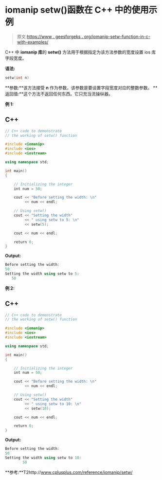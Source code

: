 # iomanip setw()函数在 C++ 中的使用示例

> 原文:[https://www . geesforgeks . org/iomanip-setw-function-in-c-with-examples/](https://www.geeksforgeeks.org/iomanip-setw-function-in-c-with-examples/)

C++ 中 **iomanip 库**的 **setw()** 方法用于根据指定为该方法参数的宽度设置 ios 库字段宽度。

**语法:**

```cpp
setw(int n)
```

**参数:**该方法接受 **n** 作为参数，该参数是要设置字段宽度对应的整数参数。
**返回值:**这个方法不返回任何东西。它只充当流操纵器。

**例 1:**

## C++

```cpp
// C++ code to demonstrate
// the working of setw() function

#include <iomanip>
#include <ios>
#include <iostream>

using namespace std;

int main()
{

    // Initializing the integer
    int num = 50;

    cout << "Before setting the width: \n"
         << num << endl;

    // Using setw()
    cout << "Setting the width"
         << " using setw to 5: \n"
         << setw(5);

    cout << num << endl;

    return 0;
}
```

**Output:** 

```cpp
Before setting the width: 
50
Setting the width using setw to 5: 
   50
```

**例 2:**

## C++

```cpp
// C++ code to demonstrate
// the working of setw() function

#include <iomanip>
#include <ios>
#include <iostream>

using namespace std;

int main()
{

    // Initializing the integer
    int num = 50;

    cout << "Before setting the width: \n"
         << num << endl;

    // Using setw()
    cout << "Setting the width"
         << " using setw to 10: \n"
         << setw(10);

    cout << num << endl;

    return 0;
}
```

**Output:** 

```cpp
Before setting the width: 
50
Setting the width using setw to 10: 
        50
```

**参考:**T2http://www.cplusplus.com/reference/iomanip/setw/